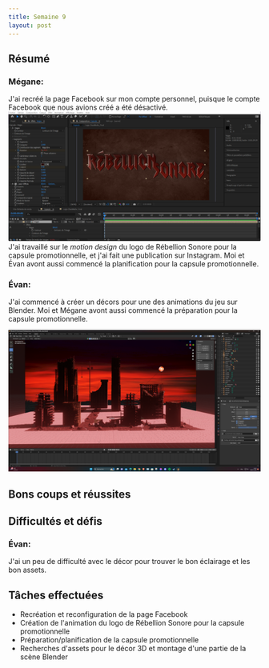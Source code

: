 ```yaml
---
title: Semaine 9
layout: post
---
```


## Résumé

### Mégane:

J'ai recréé la page Facebook sur mon compte personnel, puisque le compte Facebook que nous avions créé a été désactivé.
![Megane AfterEffects](../medias/MotionDesign_Megane.png)
J'ai travaillé sur le _motion design_ du logo de Rébellion Sonore pour la capsule promotionnelle, et j'ai fait une publication sur Instagram. Moi et Évan avont aussi commencé la planification pour la capsule promotionnelle.

### Évan:

J'ai commencé à créer un décors pour une des animations du jeu sur Blender. Moi et Mégane avont aussi commencé la préparation pour la capsule promotionnelle.

![Beta du premier décor](../medias/decor1_beta.png)

## Bons coups et réussites

## Difficultés et défis

### Évan:

J'ai un peu de difficulté avec le décor pour trouver le bon éclairage et les bon assets.

## Tâches effectuées

- Recréation et reconfiguration de la page Facebook
- Création de l'animation du logo de Rébellion Sonore pour la capsule promotionnelle
- Préparation/planification de la capsule promotionnelle
- Recherches d'assets pour le décor 3D et montage d'une partie de la scène Blender
